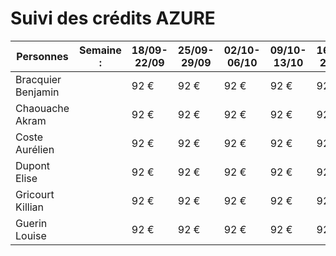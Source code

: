 # Suivi des crédits AZURE

| Personnes | Semaine : | 18/09-22/09 | 25/09-29/09 | 02/10-06/10 | 09/10-13/10 | 16/10-20/10 | 23/10-27/10 | 30/10-03/11 | 06/11-10/11 | 13/11-17/11 | 20/11-24/11 | 27/11-01/12 | 04/12-08/12 | 11/12-15/12| 18/12-22/12 | 25/12-29/12 | 01/01-05/01 | 08/01-12/01 | 15/01-19/01 |
| --------- | ---------- | ----------- | ----------- | ----------- | ----------- | ----------- | ----------- | ----------- | ----------- | ----------- | ----------- | ----------- | ----------- | ----------- | ----------- | ----------- | ----------- | ----------- | ----------- |
| Bracquier Benjamin || 92 € | 92 € | 92 € | 92 € | 92 € | 92 € | 92 € | 92 € | 92 € | 92 € | 92 € | 92 € | 92 € | xx € | xx € | xx € | xx € | xx € |
| Chaouache Akram || 92 € | 92 € | 92 € | 92 € | 92 € | 92 € | 92 € | 92 € | 92 € | 92 € | 92 € | 92 € | 92 € | xx € | xx € | xx € | xx € | xx € |
| Coste Aurélien || 92 € | 92 € | 92 € | 92 € | 92 € | 92 € | 81 € | 81 € | 81 € | 74 € | 67 € | 62 € | 61 € | xx € | xx € | xx € | xx € | xx € |
| Dupont Elise || 92 € | 92 € | 92 € | 92 € | 92 € | 92 € | 92 € | 92 € | 92 € | 92 € | 92 € | 92 € | 92 € | xx € | xx € | xx € | xx € | xx € |
| Gricourt Killian || 92 € | 92 € | 92 € | 92 € | 92 € | 92 € | 92 € | 92 € | 92 € | 92 € | 92 € | 92 € | 92 € | xx € | xx € | xx € | xx € | xx € |
| Guerin Louise || 92 € | 92 € | 92 € | 92 € | 92 € | 92 € | 92 € | 92 € | 92 € | 92 € | 92 € | 92 € | 92 € | xx € | xx € | xx € | xx € | xx € |
